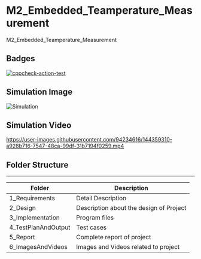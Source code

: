 # M2_Embedded_Teamperature_Measurement
M2_Embedded_Teamperature_Measurement

## Badges
[![cppcheck-action-test](https://github.com/aniketmoon5/M2_Embedded_Teamperature_Measurement/actions/workflows/cppcheck.yml/badge.svg?branch=main)](https://github.com/aniketmoon5/M2_Embedded_Teamperature_Measurement/actions/workflows/cppcheck.yml)





## Simulation Image
![Simulation](https://user-images.githubusercontent.com/94234616/144359673-ac9ee637-99bc-4cb2-a531-7e82856b442e.png)



## Simulation Video
https://user-images.githubusercontent.com/94234616/144359310-a928b716-7547-48ca-99df-31b7194f0259.mp4

## Folder Structure

---

| Folder            | Description                                  |
| ----------------- | -------------------------------------------- |
| 1_Requirements    | Detail Description                           |
| 2_Design          | Description about the design of Project      |
| 3_Implementation  | Program files                                |
|4_TestPlanAndOutput| Test cases                                   |
| 5_Report          | Complete report of project                   |
| 6_ImagesAndVideos | Images and Videos related to project         |
